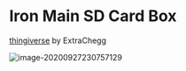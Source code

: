 # Iron Main SD Card Box

[thingiverse](https://www.thingiverse.com/thing:4221435/makes) by ExtraChegg

![image-20200927230757129](README.assets/image-20200927230757129.png)